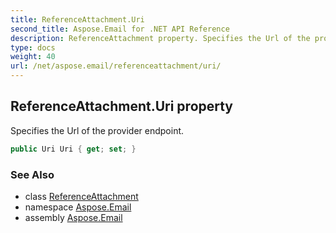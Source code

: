 ```yaml
---
title: ReferenceAttachment.Uri
second_title: Aspose.Email for .NET API Reference
description: ReferenceAttachment property. Specifies the Url of the provider endpoint
type: docs
weight: 40
url: /net/aspose.email/referenceattachment/uri/
---
```

## ReferenceAttachment.Uri property

Specifies the Url of the provider endpoint.

```csharp
public Uri Uri { get; set; }
```

### See Also

* class [ReferenceAttachment](../)
* namespace [Aspose.Email](../../referenceattachment/)
* assembly [Aspose.Email](../../../)


